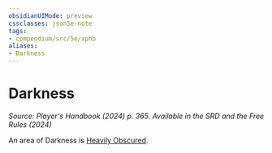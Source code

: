 ```yaml
---
obsidianUIMode: preview
cssclasses: json5e-note
tags:
- compendium/src/5e/xphb
aliases:
- Darkness
---
```

# Darkness
*Source: Player's Handbook (2024) p. 365. Available in the <span title='Systems Reference Document (5.2)'>SRD</span> and the Free Rules (2024)* 

An area of Darkness is [Heavily Obscured](/3-Mechanics/CLI/variant-rules/heavily-obscured-xphb.md).